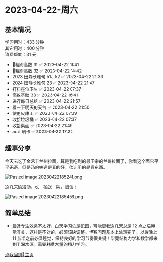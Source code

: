 # 2023-04-22-周六

## 基本情况

学习用时：433 分钟  
其它用时：400 分钟  
消费额度：31 元

-   📌精刷高数 31 ✅ 2023-04-22 11:41
-   📌精刷高数 32 ✅ 2023-04-22 14:42
-   2023 田静长难句 51、52 ✅ 2023-04-22 21:33
-   2024 田静长难句 23 ✅ 2023-04-22 21:47
-   打扫座位卫生 ✅ 2023-04-22 07:37
-   高数基础 33 ✅ 2023-04-22 16:41
-   进行每日总结 ✅ 2023-04-22 21:57
-   看一下明天的天气 ✅ 2023-04-22 21:50
-   使用皮康王 ✅ 2023-04-22 07:39
-   收拾垃圾桶 ✅ 2023-04-22 07:37
-   收拾桌面 ✅ 2023-04-22 21:49
-   anki 刷卡 ✅ 2023-04-22 17:25

## 趣事分享

今天去吃了金禾丰兰州拉面，算是我吃到的最正宗的兰州拉面了，你看这个面它平平无奇，但是汤的味道是真的好，估计用的是真东西。

![Pasted image 20230422185241.png](Pasted%20image%2020230422185241.png)

这几天搞活动，吃一碗送一碗，很值！

![Pasted image 20230422185456.png](Pasted%20image%2020230422185456.png)

## 简单总结

- 最近专注效果不太好，白天学习总是犯困，可能更我这几天总是 12 点之后睡觉有关，这样是不对的，必须该快调整。博客问题基本上处理完了，以后晚上 11 点半之前必须睡觉，保持良好的学习节奏很关键！毕竟结构力学和数学都来到了深水区，需要耗费大量的精力学习。

[点我回到🏡主页](https://nn66kk.github.io/Mon-Blog/)